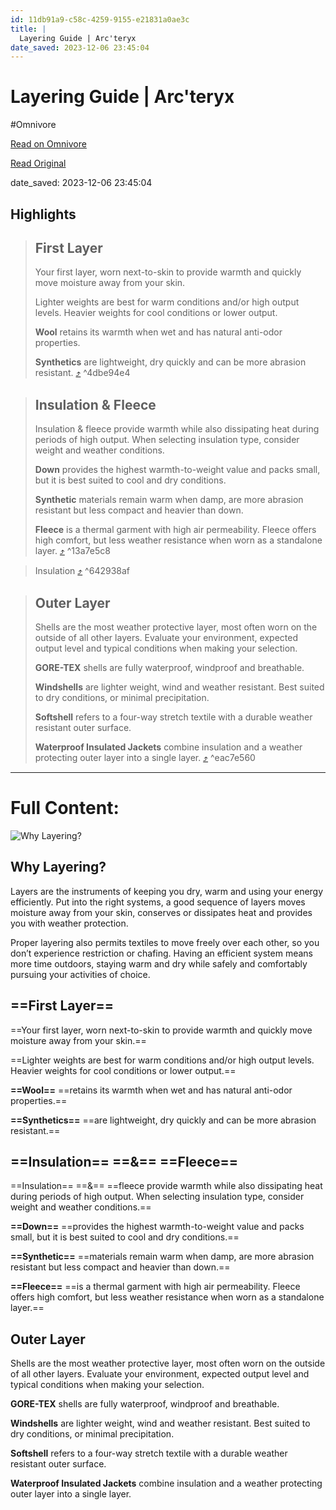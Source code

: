 ```yaml
---
id: 11db91a9-c58c-4259-9155-e21831a0ae3c
title: |
  Layering Guide | Arc'teryx
date_saved: 2023-12-06 23:45:04
---
```


# Layering Guide | Arc'teryx
#Omnivore

[Read on Omnivore](https://omnivore.app/me/layering-guide-arc-teryx-18c4297f4f2)

[Read Original](https://arcteryx.com/us/en/shop/layering-guide/)

date_saved: 2023-12-06 23:45:04


## Highlights

> ## First Layer
> 
> Your first layer, worn next-to-skin to provide warmth and quickly move moisture away from your skin.
> 
> Lighter weights are best for warm conditions and/or high output levels. Heavier weights for cool conditions or lower output.
> 
> **Wool** retains its warmth when wet and has natural anti-odor properties.
> 
> **Synthetics** are lightweight, dry quickly and can be more abrasion resistant. [⤴️](https://omnivore.app/me/layering-guide-arc-teryx-18c4297f4f2#4dbe94e4-07a1-4444-9486-5eafeab62f1d)  ^4dbe94e4

> ## Insulation & Fleece
> 
> Insulation & fleece provide warmth while also dissipating heat during periods of high output. When selecting insulation type, consider weight and weather conditions.
> 
> **Down** provides the highest warmth-to-weight value and packs small, but it is best suited to cool and dry conditions.
> 
> **Synthetic** materials remain warm when damp, are more abrasion resistant but less compact and heavier than down.
> 
> **Fleece** is a thermal garment with high air permeability. Fleece offers high comfort, but less weather resistance when worn as a standalone layer. [⤴️](https://omnivore.app/me/layering-guide-arc-teryx-18c4297f4f2#13a7e5c8-fc5e-48fa-a707-16788ea8e8e1)  ^13a7e5c8

> Insulation [⤴️](https://omnivore.app/me/layering-guide-arc-teryx-18c4297f4f2#642938af-80dd-4384-9cb8-2f94476e0366)  ^642938af

> ## Outer Layer
> 
> Shells are the most weather protective layer, most often worn on the outside of all other layers. Evaluate your environment, expected output level and typical conditions when making your selection.
> 
> **GORE-TEX** shells are fully waterproof, windproof and breathable.
> 
> **Windshells** are lighter weight, wind and weather resistant. Best suited to dry conditions, or minimal precipitation.
> 
> **Softshell** refers to a four-way stretch textile with a durable weather resistant outer surface.
> 
> **Waterproof Insulated Jackets** combine insulation and a weather protecting outer layer into a single layer. [⤴️](https://omnivore.app/me/layering-guide-arc-teryx-18c4297f4f2#eac7e560-e84f-4da4-9791-e65ed231d333)  ^eac7e560


--- 

# Full Content: 

![Why Layering?](https://proxy-prod.omnivore-image-cache.app/0x0,serrnu5w_uAV69rgiypc4GRQXLiMDGzWgLHuL9ZO8Q8c/https://images-dynamic-arcteryx.imgix.net/campaign/S22/layering/S21-LAYERING-GUIDE-0842-outfit.jpg?format=auto&w=530) 

## Why Layering?

Layers are the instruments of keeping you dry, warm and using your energy efficiently. Put into the right systems, a good sequence of layers moves moisture away from your skin, conserves or dissipates heat and provides you with weather protection.

Proper layering also permits textiles to move freely over each other, so you don’t experience restriction or chafing. Having an efficient system means more time outdoors, staying warm and dry while safely and comfortably pursuing your activities of choice.

## ==First Layer==

==Your first layer, worn next-to-skin to provide warmth and quickly move moisture away from your skin.==

==Lighter weights are best for warm conditions and/or high output levels. Heavier weights for cool conditions or lower output.==

**==Wool==** ==retains its warmth when wet and has natural anti-odor properties.==

**==Synthetics==** ==are lightweight, dry quickly and can be more abrasion resistant.==

## ==Insulation== ==&amp;== ==Fleece==

==Insulation== ==&amp;== ==fleece provide warmth while also dissipating heat during periods of high output. When selecting insulation type, consider weight and weather conditions.==

**==Down==** ==provides the highest warmth-to-weight value and packs small, but it is best suited to cool and dry conditions.==

**==Synthetic==** ==materials remain warm when damp, are more abrasion resistant but less compact and heavier than down.==

**==Fleece==** ==is a thermal garment with high air permeability. Fleece offers high comfort, but less weather resistance when worn as a standalone layer.==

## Outer Layer

Shells are the most weather protective layer, most often worn on the outside of all other layers. Evaluate your environment, expected output level and typical conditions when making your selection.

**GORE-TEX** shells are fully waterproof, windproof and breathable.

**Windshells** are lighter weight, wind and weather resistant. Best suited to dry conditions, or minimal precipitation.

**Softshell** refers to a four-way stretch textile with a durable weather resistant outer surface.

**Waterproof Insulated Jackets** combine insulation and a weather protecting outer layer into a single layer.
